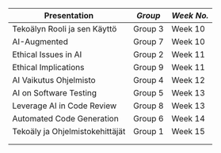 | **Presentation**                     | *Group* | *Week No.*|
|--------------------------------------|---------|-----------|
| Tekoälyn Rooli ja sen Käyttö         | Group 3 | Week 10   |
| AI-Augmented                         | Group 7 | Week 10   |
| Ethical Issues in AI                 | Group 2 | Week 11   |
| Ethical Implications                 | Group 9 | Week 11   |
| AI Vaikutus Ohjelmisto               | Group 4 | Week 12   |
| AI on Software Testing               | Group 5 | Week 13   |
| Leverage AI in Code Review           | Group 8 | Week 13   |
| Automated Code Generation            | Group 6 | Week 14   |
| Tekoäly ja Ohjelmistokehittäjät      | Group 1 | Week 15  |
|                                      |         |           |
|                                      |         |           |

